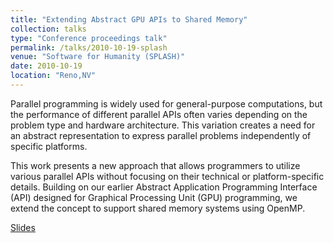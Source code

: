 ```yaml
---
title: "Extending Abstract GPU APIs to Shared Memory"
collection: talks
type: "Conference proceedings talk"
permalink: /talks/2010-10-19-splash
venue: "Software for Humanity (SPLASH)"
date: 2010-10-19
location: "Reno,NV"
---
```


Parallel programming is widely used for general-purpose computations, but the performance of different parallel APIs often varies depending on the problem type and hardware architecture. This variation creates a need for an abstract representation to express parallel problems independently of specific platforms.

This work presents a new approach that allows programmers to utilize various parallel APIs without focusing on their technical or platform-specific details. Building on our earlier Abstract Application Programming Interface (API) designed for Graphical Processing Unit (GPU) programming, we extend the concept to support shared memory systems using OpenMP.


[Slides](/files/splash2010src.pdf)